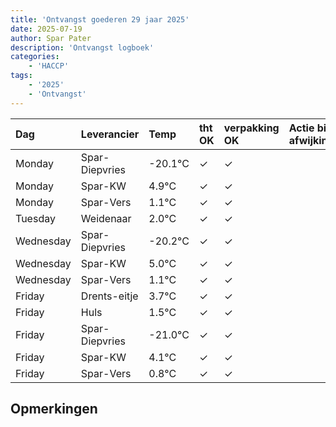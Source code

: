 ```yaml
---
title: 'Ontvangst goederen 29 jaar 2025'
date: 2025-07-19
author: Spar Pater
description: 'Ontvangst logboek'
categories:
    - 'HACCP'
tags:
    - '2025'
    - 'Ontvangst'
---
```

| Dag | Leverancier | Temp | tht OK | verpakking OK | Actie bij afwijking | Controle door |
|:---|:---|:---|:---|:---|:---|:---|
| Monday | Spar-Diepvries | -20.1°C | &check; | &check; | | DPater |
| Monday | Spar-KW | 4.9°C | &check; | &check; | | DPater |
| Monday | Spar-Vers | 1.1°C | &check; | &check; | | DPater |
| Tuesday | Weidenaar | 2.0°C | &check; | &check; | | DPater |
| Wednesday | Spar-Diepvries | -20.2°C | &check; | &check; | | WPater |
| Wednesday | Spar-KW | 5.0°C | &check; | &check; | | WPater |
| Wednesday | Spar-Vers | 1.1°C | &check; | &check; | | WPater |
| Friday | Drents-eitje | 3.7°C | &check; | &check; | | WPater |
| Friday | Huls | 1.5°C | &check; | &check; | | WPater |
| Friday | Spar-Diepvries | -21.0°C | &check; | &check; | | WPater |
| Friday | Spar-KW | 4.1°C | &check; | &check; | | WPater |
| Friday | Spar-Vers | 0.8°C | &check; | &check; | | WPater |

## Opmerkingen


